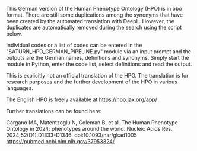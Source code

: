 This German version of the Human Phenotype Ontology (HPO) is in obo format. There are still some duplications among the synonyms that have been created by the automated translation with DeepL. However, the duplicates are automatically removed during the search using the script below.

Individual codes or a list of codes can be entered in the "SATURN_HPO_GERMAN_PIPELINE.py" module via an input prompt and the outputs are the German names, definitions and synonyms. Simply start the module in Python, enter the code list, select definitions and read the output.


This is explicitly not an official translation of the HPO. The translation is for research purposes and the further development of the HPO in various languages. 


The English HPO is freely available at https://hpo.jax.org/app/


Further translations can be found here: 

Gargano MA, Matentzoglu N, Coleman B, et al. The Human Phenotype Ontology in 2024: phenotypes around the world. Nucleic Acids Res. 2024;52(D1):D1333-D1346. doi:10.1093/nar/gkad1005
https://pubmed.ncbi.nlm.nih.gov/37953324/
